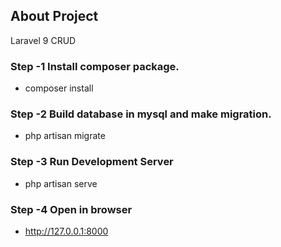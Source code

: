 ## About Project

Laravel 9 CRUD

###  Step -1 Install composer package.

- composer install

###  Step -2 Build database in mysql and make migration.

- php artisan migrate

###  Step -3 Run Development Server

- php artisan serve

###  Step -4 Open in browser

- http://127.0.0.1:8000




